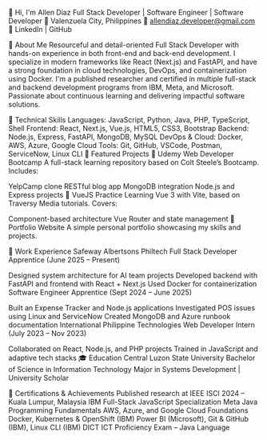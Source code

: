 
👋 Hi, I'm Allen Diaz
Full Stack Developer | Software Engineer | Software Developer
📍 Valenzuela City, Philippines
📧 allendiaz.developer@gmail.com
🔗 LinkedIn | GitHub

🚀 About Me
Resourceful and detail-oriented Full Stack Developer with hands-on experience in both front-end and back-end development. I specialize in modern frameworks like React (Next.js) and FastAPI, and have a strong foundation in cloud technologies, DevOps, and containerization using Docker. I'm a published researcher and certified in multiple full-stack and backend development programs from IBM, Meta, and Microsoft. Passionate about continuous learning and delivering impactful software solutions.

🧠 Technical Skills
Languages: JavaScript, Python, Java, PHP, TypeScript, Shell
Frontend: React, Next.js, Vue.js, HTML5, CSS3, Bootstrap
Backend: Node.js, Express, FastAPI, MongoDB, MySQL
DevOps & Cloud: Docker, AWS, Azure, Google Cloud
Tools: Git, GitHub, VSCode, Postman, ServiceNow, Linux CLI
📂 Featured Projects
🔹 Udemy Web Developer Bootcamp
A full-stack learning repository based on Colt Steele’s Bootcamp. Includes:

YelpCamp clone
RESTful blog app
MongoDB integration
Node.js and Express projects
🔹 VueJS Practice
Learning Vue 3 with Vite, based on Traversy Media tutorials. Covers:

Component-based architecture
Vue Router and state management
🔹 Portfolio Website
A simple personal portfolio showcasing my skills and projects.

🏢 Work Experience
Safeway Albertsons Philtech
Full Stack Developer Apprentice (June 2025 – Present)

Designed system architecture for AI team projects
Developed backend with FastAPI and frontend with React + Next.js
Used Docker for containerization
Software Engineer Apprentice (Sept 2024 – June 2025)

Built an Expense Tracker and Node.js applications
Investigated POS issues using Linux and ServiceNow
Created MongoDB and Azure runbook documentation
International Philippine Technologies
Web Developer Intern (July 2023 – Nov 2023)

Collaborated on React, Node.js, and PHP projects
Trained in JavaScript and adaptive tech stacks
🎓 Education
Central Luzon State University
Bachelor of Science in Information Technology
Major in Systems Development | University Scholar

🏅 Certifications & Achievements
Published research at IEEE ISCI 2024 – Kuala Lumpur, Malaysia
IBM Full-Stack JavaScript Specialization
Meta Java Programming Fundamentals
AWS, Azure, and Google Cloud Foundations
Docker, Kubernetes & OpenShift (IBM)
Power BI (Microsoft), Git & GitHub (IBM), Linux CLI (IBM)
DICT ICT Proficiency Exam – Java Language

